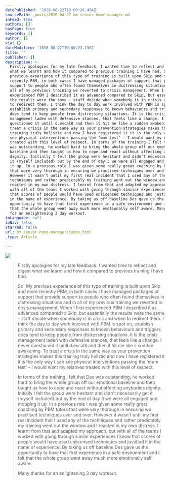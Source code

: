 ```yaml
---
datePublished: '2016-08-22T19:00:26.494Z'
sourcePath: _posts/2016-04-27-bm-senior-home-manager.md
inFeed: true
authors: []
hasPage: true
keywords: []
author: []
via: {}
dateModified: '2016-08-22T19:00:23.136Z'
title: ''
publisher: {}
description: >-
  Firstly apologies for my late feedback, I wanted time to reflect and digest
  what we learnt and how it compared to previous training i have had. So: My
  previous experience of this type of training is built upon Skip and more
  recently PBM, in both cases I have managed packages of support that provide
  support to people who often found themselves in distressing situations and in
  all of my previous training we reverted to crisis management. When I first
  experienced PBM I described it as advanced compared to Skip, but essentially
  the results were the same - staff decide when somebody is in crisis and when
  to redirect them. I think the day to day work involved with PBM is spot on,
  establish primary and secondary responses to known behaviours and triggers
  does tend to keep people from distressing situations. It is the crisis
  management laden with defensive stances, that feels like a change. I never
  questioned it until d.escal8 and then it hit me like a sudden awakening. To
  treat a crisis in the same way as your prevention strategies makes this
  training truly holistic and now I have registered it it is the only way I can
  see physical interventions passing the ‘mum test’ - I would want my relatives
  treated with this level of respect. In terms of the training I felt that Des
  was outstanding, he worked hard to bring the whole group off our emotional
  baseline and then taught us how to cope and react without affecting anybodies
  dignity. Initially I felt the group were hesitant and didn’t necessarily get
  it (myself included) but by the end of day 3 we were all engaged and mopping
  it up. In a previous role I was given some really great coaching by PBM tutors
  that were very thorough in ensuring we practised techniques over and over.
  However it wasn’t until my first real incident that I used any of the
  techniques and rather predictably my training went out the window and I
  reacted in my own distress. I learnt from that and adapted my approach, but
  with all of the teams I worked with going through similar experiences I know
  that scores of people would have used unlicensed techniques and justified it
  in the name of experience. By taking us off baseline Des gave us the
  opportunity to have that first experience in a safe environment and i felt
  that the whole group went away much more emotionally self aware. Many thanks
  for an enlightening 3 day workout.
inLanguage: null
inNav: false
starred: false
url: bm-senior-home-manager/index.html
_type: Article

---
```

![](https://the-grid-user-content.s3-us-west-2.amazonaws.com/a3b79db6-9c68-4521-b76b-4c76cc42a7eb.png)

> Firstly apologies for my late feedback, I wanted time to reflect and digest what we learnt and how it compared to previous training i have had.
> 
> So: My previous experience of this type of training is built upon Skip and more recently PBM, in both cases I have managed packages of support that provide support to people who often found themselves in distressing situations and in all of my previous training we reverted to crisis management. When I first experienced PBM I described it as advanced compared to Skip, but essentially the results were the same - staff decide when somebody is in crisis and when to redirect them. I think the day to day work involved with PBM is spot on, establish primary and secondary responses to known behaviours and triggers does tend to keep people from distressing situations. It is the crisis management laden with defensive stances, that feels like a change. I never questioned it until d.escal8 and then it hit me like a sudden awakening. To treat a crisis in the same way as your prevention strategies makes this training truly holistic and now I have registered it it is the only way I can see physical interventions passing the 'mum test' - I would want my relatives treated with this level of respect.
> 
> In terms of the training I felt that Des was outstanding, he worked hard to bring the whole group off our emotional baseline and then taught us how to cope and react without affecting anybodies dignity. Initially I felt the group were hesitant and didn't necessarily get it (myself included) but by the end of day 3 we were all engaged and mopping it up. In a previous role I was given some really great coaching by PBM tutors that were very thorough in ensuring we practised techniques over and over. However it wasn't until my first real incident that I used any of the techniques and rather predictably my training went out the window and I reacted in my own distress. I learnt from that and adapted my approach, but with all of the teams I worked with going through similar experiences I know that scores of people would have used unlicensed techniques and justified it in the name of experience. By taking us off baseline Des gave us the opportunity to have that first experience in a safe environment and i felt that the whole group went away much more emotionally self aware.
> 
> Many thanks for an enlightening 3 day workout.
